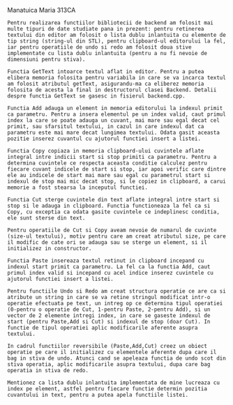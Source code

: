 Manatuica Maria 313CA

	Pentru realizarea functiilor bibliotecii de backend am folosit mai multe tipuri de date studiate pana in prezent: pentru retinerea textului din editor am folosit o lista dublu inlantuita cu elemente de tip string (string-ul din STL), pentru clipboard-ul editorului la fel, iar pentru operatiile de undo si redo am folosit doua stive implementate cu lista dublu inlantuita (pentru a nu fi nevoie de dimensiuni pentru stiva). 
	
	Functia GetText intoarce textul aflat in editor. Pentru a putea elibera memoria folosita pentru variabila in care se va incarca textul am folosit atributul getText, asigurandu-ma ca eliberez memoria folosita de acesta la final in destructorul clasei Backend. Detalii despre functia GetText se gasesc in fisierul backend.cpp.
	
	Functia Add adauga un element in memoria editorului la indexul primit ca parametru. Pentru a insera elementul pe un index valid, caut primul index la care se poate adauga un cuvant, mai mare sau egal decat cel primit, sau sfarsitul textului, in cazul in care indexul dat ca parametru este mai mare decat lungimea textului. Odata gasit aceasta pozitie inserez cuvantul cu ajutorul functiei insert a listei.
	
	Functia Copy copiaza in memoria clipboard-ului cuvintele aflate integral intre indicii start si stop primiti ca parametru. Pentru a determina cuvintele ce respecta aceasta conditie calculez pentru fiecare cuvant indicele de start si stop, iar apoi verific care dintre ele au indicele de start mai mare sau egal cu parametrul start si indexul de stop mai mic decat stop, si le copiez in clipboard, a carui memorie a fost stearsa la inceputul functiei.
	
	Functia Cut sterge cuvintele din text aflate integral intre start si stop si le adauga in clipboard. Functia functioneaza la fel ca si Copy, cu exceptia ca odata gasite cuvintele ce indeplinesc conditia, ele sunt sterse din text.
	
	Pentru operatiile de Cut si Copy aveam nevoie de numarul de cuvinte (size-ul textului), motiv pentru care am creat atributul size, pe care il modific de cate ori se adauga sau se sterge un element, si il initializez in constructor.
	
	Functia Paste insereaza textul retinut in clipboard incepand cu indexul start primit ca parametru. La fel ca la functia Add, caut primul index valid si incepand cu acel indice inserez cuvintele cu ajutorul functiei insert a listei.
	
	Pentru functiile Undo si Redo am creat structura operatie ce are ca si atribute un string in care se va retine stringul modificat intr-o operatie efectuata pe text, un intreg op ce determina tipul operatiei (0-pentru o operatie de Cut, 1-pentru Paste, 2-pentru Add), si un vector de 2 elemente intregi index, in care se gaseste indexul de start (pentru Paste,Add si Cut) si indexul de stop (doar Cut). In functie de tipul operatiei aplic modificarile aferente asupra textului. 
	
	In cadrul functiilor reversibile (Paste,Add,Cut) creez un obiect operatie pe care il initializez cu elementele aferente dupa care il bag in stiva de undo. Atunci cand se apeleaza functia de undo scot din stiva operatia, aplic modificarile asupra textului, dupa care bag operatia in stiva de redo.
	
	Mentionez ca lista dublu inlantuita implementata de mine lucreaza cu index pe element, astfel pentru fiecare functie determin pozitia cuvantului in text, pentru a putea apela functiile listei.
